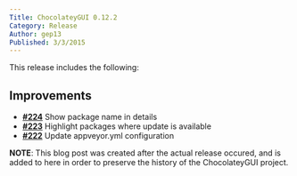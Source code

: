 ```yaml
---
Title: ChocolateyGUI 0.12.2
Category: Release
Author: gep13
Published: 3/3/2015
---
```


This release includes the following:

## Improvements

- [**#224**](https://github.com/chocolatey/ChocolateyGUI/issues/224) Show package name in details
- [**#223**](https://github.com/chocolatey/ChocolateyGUI/issues/223) Highlight packages where update is available
- [**#222**](https://github.com/chocolatey/ChocolateyGUI/issues/222) Update appveyor.yml configuration


**NOTE**:  This blog post was created after the actual release occured, and is added to here in order to preserve the history of the ChocolateyGUI project.